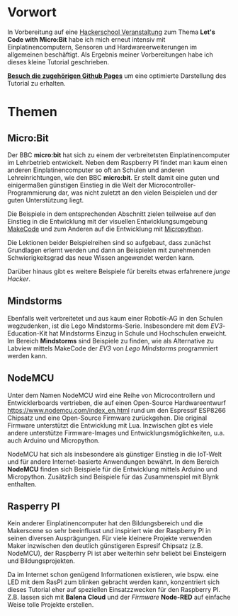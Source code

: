 # Vorwort

In Vorbereitung auf eine [Hackerschool Veranstaltung](https://www.hacker-school.de) zum Thema __Let's Code with Micro:Bit__ habe ich mich erneut intensiv mit Einplatinencomputern, Sensoren und Hardwareerweiterungen im allgemeinen beschäftigt. Als Ergebnis meiner Vorbereitungen habe ich dieses kleine Tutorial geschrieben.  

__[Besuch die zugehörigen Github Pages](https://thankthemaker.github.io/hackerschool)__ um eine optimierte Darstellung des Tutorial zu erhalten.

# Themen

## Micro:Bit
Der BBC __micro:bit__ hat sich zu einem der verbreitetsten Einplatinencomputer im Lehrbetrieb entwickelt. Neben dem Raspberry PI findet man kaum einen anderen Einplatinencomputer so oft an Schulen und anderen Lehreinrichtungen, wie den BBC __micro:bit__. Er stellt damit eine guten und einigermaßen günstigen Einstieg in die Welt der Microcontroller-Programmierung dar, was nicht zuletzt an den vielen Beispielen und der guten Unterstützung liegt.

Die Beispiele in dem entsprechenden Abschnitt zielen teilweise auf den Einstieg in die Entwicklung mit der visuellen Entwicklungsumgebung [MakeCode](https://www.microsoft.com/en-us/makecode "MakeCode") und zum Anderen auf die Entwicklung mit [Micropython](http://micropython.org "Micropython").

Die Lektionen beider Beispielreihen sind so aufgebaut, dass zunächst Grundlagen erlernt werden und dann an Beispielen mit zunehmenden Schwierigkeitsgrad das neue Wissen angewendet werden kann.

Darüber hinaus gibt es weitere Beispiele für bereits etwas erfahrenere _junge Hacker_. 

## Mindstorms 

Ebenfalls weit verbreitetet und aus kaum einer Robotik-AG in den Schulen wegzudenken, ist die Lego Mindstorms-Serie. Insbesondere mit dem _EV3_-Education-Kit hat Mindstorms Einzug in Schule und Hochschulen erweicht. Im Bereich __Mindstorms__ sind Beispiele zu finden, wie als Alternative zu Labview mittels MakeCode der _EV3_ von _Lego Mindstorms_ programmiert werden kann.

## NodeMCU

Unter dem Namen NodeMCU wird eine Reihe von Microcontrollern und Entwicklerboards vertrieben, die auf einen Open-Source Hardwareentwurf https://www.nodemcu.com/index_en.html rund um den Espressif ESP8266 Chipsatz und eine Open-Source Firmware zurückgehen. Die original Firmware unterstützt die Entwicklung mit Lua. Inzwischen gibt es viele andere unterstütze Firmware-Images und Entwicklungsmöglichkeiten, u.a. auch Arduino und Micropython.

NodeMCU hat sich als insbesondere als günstiger Einstieg in die IoT-Welt und für andere Internet-basierte Anwendungen bewährt. In dem Bereich __NodeMCU__ finden sich Beispiele für die Entwicklung mittels Arduino und Micropython. Zusätzlich sind Beispiele für das Zusammenspiel mit Blynk enthalten.

## Rasperry PI

Kein anderer Einplatinencomputer hat den Bildungsbereich und die Makerscene so sehr beeinflusst und inspiriert wie der Raspberry PI in seinen diversen Ausprägungen. Für viele kleinere Projekte verwenden Maker inzwischen den deutlich günstigeren Espresif Chipsatz (z.B. NodeMCU), der Raspberry Pi ist aber weiterhin sehr beliebt bei Einsteigern und Bildungsprojekten.

Da im Internet schon genügend Informationen existieren, wie bspw. eine LED mit dem RasPI zum blinken gebracht werden kann, konzentriert sich dieses Tutorial eher auf speziellen Einsatzzwecken für den Raspberry PI. Z.B. lassen sich mit __Balena Cloud__ und der _Firmware_ __Node-RED__ auf einfache Weise tolle Projekte erstellen.
